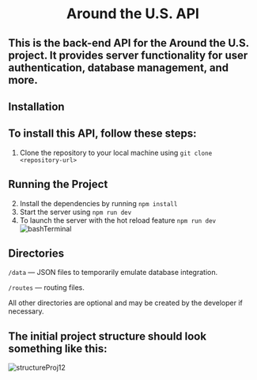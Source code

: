 # <center> Around the U.S. API </center>

## This is the back-end API for the Around the U.S. project. It provides server functionality for user authentication, database management, and more.

## **Installation**

## To install this API, follow these steps:

1. Clone the repository to your local machine using `git clone <repository-url>`

## Running the Project

2. Install the dependencies by running `npm install`
3. Start the server using `npm run dev`
4. To launch the server with the hot reload feature `npm run dev`
   ![bashTerminal](https://user-images.githubusercontent.com/15382289/226705111-b30c76c2-665f-4ba1-b8c1-02ea90d9d22b.png)

## Directories

`/data` — JSON files to temporarily emulate database integration.

`/routes` — routing files.

All other directories are optional and may be created by the developer if necessary.

## **The initial project structure should look something like this:**

![structureProj12](https://user-images.githubusercontent.com/15382289/226703852-50abdf2f-ee3a-4c36-8445-aa39fc17a6d3.png)
